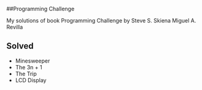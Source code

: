 ##Programming Challenge

My solutions of book Programming Challenge by Steve S. Skiena  Miguel A. Revilla

## Solved
 - Minesweeper
 - The 3n + 1
 - The Trip
 - LCD Display